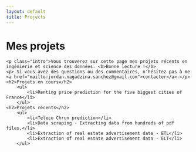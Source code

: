 ```yaml
---
layout: default
title: Projects
---
```


<div class="post">
	<h1 class="pageTitle">Mes projets</h1>

	<p class="intro">Vous trouverez sur cette page mes projets récents en ingénierie et science des données. <b>Bonne lecture !</b>
	<p> Si vous avez des questions ou des commentaires, n'hésitez pas à me  <a href="mailto:jordan.nagadzina.sanchez@gmail.com">contacter</a>.</p>
	<h2>Projets en cours</h2>
		<ul>
			<li>Renting price prediction for the five biggest cities of France</li>
		</ul>
	<h2>Projets récents</h2>
		<ul>
			<li>Teleco Chrun prediction</li>
			<li>Data scraping - Extracting data from hundreds of pdf files.</li>
			<li>Extraction of real estate advertisement data - ETL</li>
			<li>Extraction of real estate advertisement data - ELT</li>
		</ul>

